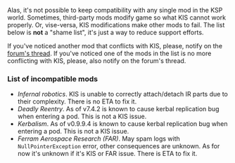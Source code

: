 Alas, it's not possible to keep compatibility with any single mod in the KSP world. Sometimes, third-party mods modify game so what KIS cannot work properly. Or, vise-versa, KIS modifications make other mods to fail. The list below is **not** a "shame list", it's just a way to reduce support efforts.

If you've noticed another mod that conflicts with KIS, please, notify on the [forum's thread](http://forum.kerbalspaceprogram.com/index.php?/topic/101928-110-kerbal-inventory-system-kis-127/). If you've noticed one of the mods in the list is no more conflicting with KIS, please, also notify on the forum's thread.

### List of incompatible mods

- *Infernal robotics*. KIS is unable to correctly attach/detach IR parts due to their complexity. There is no ETA to fix it.
- *Deadly Reentry*. As of v7.4.2 is known to cause kerbal replication bug when entering a pod. This is not a KIS issue.
- *Kerbalism*. As of v0.9.9.4 is known to cause kerbal replication bug when entering a pod. This is not a KIS issue.
- *Ferram Aerospace Research (FAR)*. May spam logs with `NullPointerException` error, other consequences are unknown. As for now it's unknown if it's KIS or FAR issue. There is ETA to fix it.